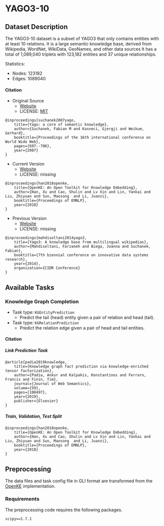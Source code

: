 # YAGO3-10

## Dataset Description

The YAGO3-10 dataset is a subset of YAGO3 that only contains entities with at least 10 relations. It is a large semantic knowledge base, derived from Wikipedia, WordNet, WikiData, GeoNames, and other data sources It has a total of 1,089,040 triplets with 123,182 entities and 37 unique relationships.

Statistics:
- Nodes: 123182
- Edges: 1089040

#### Citation
- Original Source
	- [Website](https://yago-knowledge.org/)
	- LICENSE: [MIT](https://creativecommons.org/licenses/by/4.0/)
```
@inproceedings{suchanek2007yago,
    title={Yago: a core of semantic knowledge},
    author={Suchanek, Fabian M and Kasneci, Gjergji and Weikum, Gerhard},
    booktitle={Proceedings of the 16th international conference on World Wide Web},
    pages={697--706},
    year={2007}
}
```
- Current Version
	- [Website](https://github.com/thunlp/OpenKE)
	- LICENSE: missing
```
@inproceedings{han2018openke,
    title={OpenKE: An Open Toolkit for Knowledge Embedding},
    author={Han, Xu and Cao, Shulin and Lv Xin and Lin, Yankai and Liu, Zhiyuan and Sun, Maosong  and Li, Juanzi},
    booktitle={Proceedings of EMNLP},
    year={2018}
}
```
- Previous Version
	- [Website](https://yago-knowledge.org/downloads/yago-3)
	- LICENSE: missing
```
@inproceedings{mahdisoltani2014yago3,
    title={Yago3: A knowledge base from multilingual wikipedias},
    author={Mahdisoltani, Farzaneh and Biega, Joanna and Suchanek, Fabian},
    booktitle={7th biennial conference on innovative data systems research},
    year={2014},
    organization={CIDR Conference}
}
```

## Available Tasks

### Knowledge Graph Completion

+ Task type: `KGEntityPrediction`
    - Predict the tail (head) entity given a pair of relation and head (tail).
+ Task type: `KGRelationPrediction`
    - Predict the relation edge given a pair of head and tail entities.

#### Citation

##### Link Prediction Task

```
@article{padia2019knowledge,
    title={Knowledge graph fact prediction via knowledge-enriched tensor factorization},
    author={Padia, Ankur and Kalpakis, Konstantinos and Ferraro, Francis and Finin, Tim},
    journal={Journal of Web Semantics},
    volume={59},
    pages={100497},
    year={2019},
    publisher={Elsevier}
}
```

##### Train, Validation, Test Split

```
@inproceedings{han2018openke,
    title={OpenKE: An Open Toolkit for Knowledge Embedding},
    author={Han, Xu and Cao, Shulin and Lv Xin and Lin, Yankai and Liu, Zhiyuan and Sun, Maosong  and Li, Juanzi},
    booktitle={Proceedings of EMNLP},
    year={2018}
}
```

## Preprocessing

The data files and task config file in GLI format are transformed from the [OpenKE](https://github.com/thunlp/OpenKE) implementation.

### Requirements

The preprocessing code requires the following packages.

```
scipy==1.7.1
```
